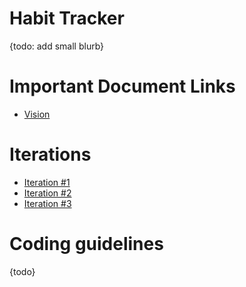 # Habit Tracker
{todo: add small blurb}

# Important Document Links
* [Vision](https://code.cs.umanitoba.ca/comp3350-winter2020/habit-tracker-13/blob/master/Vision.md)

# Iterations
* [Iteration #1](https://code.cs.umanitoba.ca/comp3350-winter2020/habit-tracker-13/-/milestones/1)
* [Iteration #2](https://code.cs.umanitoba.ca/comp3350-winter2020/habit-tracker-13/-/milestones/2)
* [Iteration #3](https://code.cs.umanitoba.ca/comp3350-winter2020/habit-tracker-13/-/milestones/3)


# Coding guidelines
{todo}



